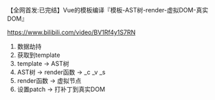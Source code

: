 【全网首发:已完结】Vue的模板编译『模板-AST树-render-虚拟DOM-真实DOM』

https://www.bilibili.com/video/BV1Rf4y1S7RN

1. 数据劫持
2. 获取到template
3. template -> AST树
4. AST树 -> render函数 -> _c _v _s
5. render函数 -> 虚拟节点
6. 设置patch -> 打补丁到真实DOM
